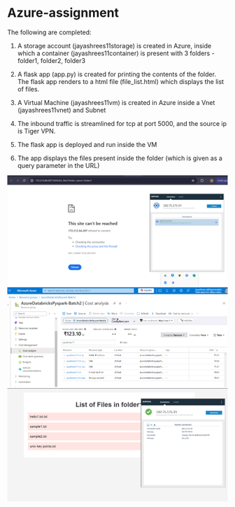 # Azure-assignment
The following are completed:

1. A storage account (jayashrees11storage) is created in Azure,
   inside which a container (jayashrees11container) is present with 3 folders - folder1, folder2, folder3

2. A flask app (app.py) is created for printing the contents of the folder. The flask app renders to a
   html file (file_list.html) which displays the list of files.

3. A Virtual Machine (jayashrees11vm) is created in Azure inside a Vnet (jayashrees11vnet) and Subnet

4. The inbound traffic is streamlined for tcp at port 5000, and the source ip is Tiger VPN.

5. The flask app is deployed and run inside the VM

6. The app displays the files present inside the folder (which is given as a query parameter in the URL)

![alt text](<Screenshot 2024-05-14 161240.png>)
![alt text](<Screenshot 2024-05-14 172959.png>)
![alt text](<Screenshot 2024-05-14 170053.png>)